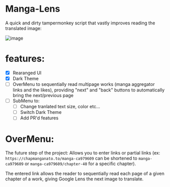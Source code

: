 # Manga-Lens
A quick and dirty tampermonkey script that vastly improves reading the translated image:

![image](https://github.com/gunbuilderguy/Manga-Lens/assets/123529947/c9e99cc8-f58f-4ef4-afb2-03c0ebc1887f)


# features:
 - [x] Rearanged UI
 - [x] Dark Theme
 - [ ] OverMenu to sequentially read multipage works (manga aggregator links and the likes), providing "next" and "back" buttons to automatically bring the next/previous page
 - [ ] SubMenu to:
   - [ ] Change tranlated text size, color etc...
   - [ ] Switch Dark Theme
   - [ ] Add PR'd features
      
# OverMenu:
The future step of the project:
Allows you to enter links or partial links (ex: `https://chapmanganato.to/manga-ca979609` can be shortened to `manga-ca979609` or `manga-ca979609/chapter-40` for a specific chapter).

The entered link allows the reader to sequentially read each page of a given chapter of a work, giving Google Lens the next image to translate.
